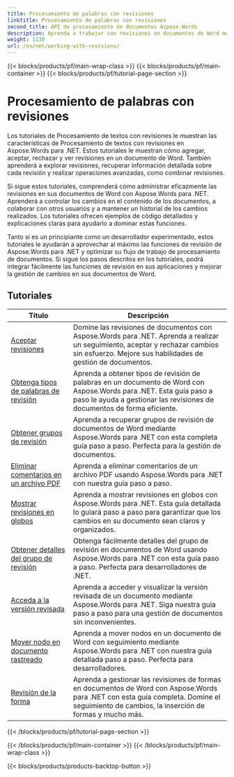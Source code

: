 ```yaml
---
title: Procesamiento de palabras con revisiones
linktitle: Procesamiento de palabras con revisiones
second_title: API de procesamiento de documentos Aspose.Words
description: Aprenda a trabajar con revisiones en documentos de Word mediante Aspose.Words para .NET. Tutoriales paso a paso con código de muestra para administrar y ver revisiones.
weight: 1130
url: /es/net/working-with-revisions/
---
```


{{< blocks/products/pf/main-wrap-class >}}
{{< blocks/products/pf/main-container >}}
{{< blocks/products/pf/tutorial-page-section >}}

# Procesamiento de palabras con revisiones

Los tutoriales de Procesamiento de textos con revisiones le muestran las características de Procesamiento de textos con revisiones en Aspose.Words para .NET. Estos tutoriales le muestran cómo agregar, aceptar, rechazar y ver revisiones en un documento de Word. También aprenderá a explorar revisiones, recuperar información detallada sobre cada revisión y realizar operaciones avanzadas, como combinar revisiones.

Si sigue estos tutoriales, comprenderá cómo administrar eficazmente las revisiones en sus documentos de Word con Aspose.Words para .NET. Aprenderá a controlar los cambios en el contenido de los documentos, a colaborar con otros usuarios y a mantener un historial de los cambios realizados. Los tutoriales ofrecen ejemplos de código detallados y explicaciones claras para ayudarlo a dominar estas funciones.

Tanto si es un principiante como un desarrollador experimentado, estos tutoriales le ayudarán a aprovechar al máximo las funciones de revisión de Aspose.Words para .NET y optimizar su flujo de trabajo de procesamiento de documentos. Si sigue los pasos descritos en los tutoriales, podrá integrar fácilmente las funciones de revisión en sus aplicaciones y mejorar la gestión de cambios en sus documentos de Word.

 ## Tutoriales
| Título | Descripción |
| --- | --- |
| [Aceptar revisiones](./accept-revisions/) | Domine las revisiones de documentos con Aspose.Words para .NET. Aprenda a realizar un seguimiento, aceptar y rechazar cambios sin esfuerzo. Mejore sus habilidades de gestión de documentos. |
| [Obtenga tipos de palabras de revisión](./get-revision-types/) |Aprenda a obtener tipos de revisión de palabras en un documento de Word con Aspose.Words para .NET. Esta guía paso a paso le ayuda a gestionar las revisiones de documentos de forma eficiente. |
| [Obtener grupos de revisión](./get-revision-groups/) | Aprenda a recuperar grupos de revisión de documentos de Word mediante Aspose.Words para .NET con esta completa guía paso a paso. Perfecta para la gestión de documentos. |
| [Eliminar comentarios en un archivo PDF](./remove-comments-in-pdf/) | Aprenda a eliminar comentarios de un archivo PDF usando Aspose.Words para .NET con nuestra guía paso a paso. |
| [Mostrar revisiones en globos](./show-revisions-in-balloons/) | Aprenda a mostrar revisiones en globos con Aspose.Words para .NET. Esta guía detallada lo guiará paso a paso para garantizar que los cambios en su documento sean claros y organizados. |
| [Obtener detalles del grupo de revisión](./get-revision-group-details/) | Obtenga fácilmente detalles del grupo de revisión en documentos de Word usando Aspose.Words para .NET con esta guía paso a paso. Perfecta para desarrolladores de .NET. |
| [Acceda a la versión revisada](./access-revised-version/) | Aprenda a acceder y visualizar la versión revisada de un documento mediante Aspose.Words para .NET. Siga nuestra guía paso a paso para una gestión de documentos sin inconvenientes. |
| [Mover nodo en documento rastreado](./move-node-in-tracked-document/) | Aprenda a mover nodos en un documento de Word con seguimiento mediante Aspose.Words para .NET con nuestra guía detallada paso a paso. Perfecta para desarrolladores. |
| [Revisión de la forma](./shape-revision/) | Aprenda a gestionar las revisiones de formas en documentos de Word con Aspose.Words para .NET con esta guía completa. Domine el seguimiento de cambios, la inserción de formas y mucho más. |
{{< /blocks/products/pf/tutorial-page-section >}}

{{< /blocks/products/pf/main-container >}}
{{< /blocks/products/pf/main-wrap-class >}}

{{< blocks/products/products-backtop-button >}}
